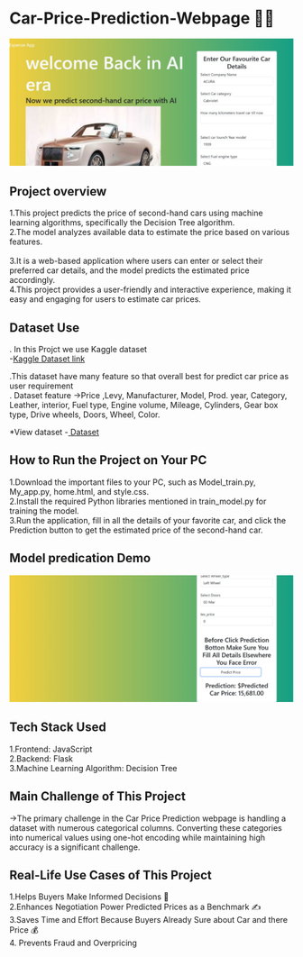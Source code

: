 # Car-Price-Prediction-Webpage 🚗💲

![Car Webpage image](https://github.com/Arjunyadav170/Car-Price-Prediction-Webpage/blob/56d3184df96fc2f0389e472bee6885eeee16a6fe/Project_car_image.jpg)

## Project overview
1.This project predicts the price of second-hand cars using machine learning algorithms, specifically the Decision Tree algorithm.<br>
2.The model analyzes available data to estimate the price based on various features.<br>  
3.It is a web-based application where users can enter or select their preferred car details, and the model predicts the estimated price accordingly. <br>
4.This project provides a user-friendly and interactive experience, making it easy and engaging for users to estimate car prices. 

## Dataset Use
. In this Projct we use Kaggle dataset <br>
-<a href ="https://www.kaggle.com/datasets/deepcontractor/car-price-prediction-challenge" >Kaggle Dataset link </a><br>

.This dataset have many feature so that overall best for predict car price as user requirement<br> 
. Dataset feature ->Price	,Levy,	Manufacturer,	Model,	Prod. year,	Category,	Leather, interior,	Fuel type,	Engine volume,	Mileage,	Cylinders,	Gear box type,
Drive wheels,	Doors,	Wheel,	Color.

*View dataset
 -<a href ="https://github.com/Arjunyadav170/Car-Price-Prediction-Webpage/blob/main/car_price_prediction.csv" > Dataset </a>

## How to Run the Project on Your PC
1.Download the important files to your PC, such as Model_train.py, My_app.py, home.html, and style.css.<br>
2.Install the required Python libraries mentioned in train_model.py for training the model.<br>
3.Run the application, fill in all the details of your favorite car, and click the Prediction button to get the estimated price of the second-hand car.<br>

## Model predication Demo
![Car Webpage image](https://github.com/Arjunyadav170/Car-Price-Prediction-Webpage/blob/main/Car_prediction_demo.jpg?raw=true)


## Tech Stack Used
1.Frontend: JavaScript<br> 
2.Backend: Flask<br> 
3.Machine Learning Algorithm: Decision Tree<br> 

## Main Challenge of This Project
->The primary challenge in the Car Price Prediction webpage is handling a dataset with numerous categorical columns. Converting these categories into numerical values using one-hot encoding while maintaining high accuracy is a significant challenge.

## Real-Life Use Cases of This Project
1.Helps Buyers Make Informed Decisions 🧠<br> 
2.Enhances Negotiation Power  Predicted Prices as a Benchmark ✍<br> 
3.Saves Time and Effort Because Buyers Already Sure about Car and there Price 💰<br> 
4. Prevents Fraud and Overpricing<br> 


    
